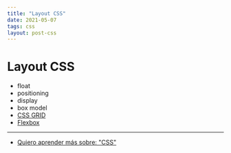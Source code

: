 ```yaml
---
title: "Layout CSS"
date: 2021-05-07
tags: css
layout: post-css
---
```


# Layout CSS
- float
- positioning
- display
- box model
- [CSS GRID](grid)
- [Flexbox](flexbox)

---

- [Quiero aprender más sobre: "CSS"](../00/css)